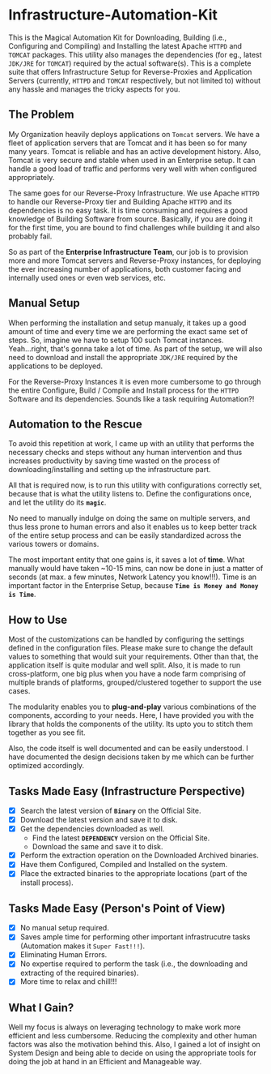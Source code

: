 # Infrastructure-Automation-Kit
This is the Magical Automation Kit for Downloading, Building (i.e., Configuring and Compiling) and Installing the latest Apache `HTTPD` and `TOMCAT` packages. This utility also manages the dependencies (for eg., latest `JDK/JRE` for `TOMCAT`) required by the actual software(s). This is a complete suite that offers Infrastructure Setup for Reverse-Proxies and Application Servers (currently, `HTTPD` and `TOMCAT` respectively, but not limited to) without any hassle and manages the tricky aspects for you.

## The Problem
My Organization heavily deploys applications on `Tomcat` servers. We have a fleet of application servers that are Tomcat and it has been so for many many years. Tomcat is reliable and has an active development history. Also, Tomcat is very secure and stable when used in an Enterprise setup. It can handle a good load of traffic and performs very well with when configured appropriately.

The same goes for our Reverse-Proxy Infrastructure. We use Apache `HTTPD` to handle our Reverse-Proxy tier and Building Apache `HTTPD`
and its dependencies is no easy task. It is time consuming and requires a good knowledge of Building Software from source. Basically, if you are doing it for the first time, you are bound to find challenges while building it and also probably fail.

So as part of the __Enterprise Infrastructure Team__, our job is to provision more and more Tomcat servers and Reverse-Proxy instances, for deploying the ever increasing number of applications, both customer facing and internally used ones or even web services, etc.

## Manual Setup
When performing the installation and setup manualy, it takes up a good amount of time and every time we are performing the exact same
set of steps. So, imagine we have to setup 100 such Tomcat instances. Yeah...right, that's gonna take a lot of time.
As part of the setup, we will also need to download and install the appropriate `JDK/JRE` required by the applications to be deployed.

For the Reverse-Proxy Instances it is even more cumbersome to go through the entire Configure, Build / Compile and Install process for the `HTTPD` Software and its dependencies.
Sounds like a task requiring Automation?!

## Automation to the Rescue
To avoid this repetition at work, I came up with an utility that performs the necessary checks and steps without any human intervention
and thus increases productivity by saving time wasted on the process of downloading/installing and setting up the infrastructure part.

All that is required now, is to run this utility with configurations correctly set, because that is what the utility listens to.
Define the configurations once, and let the utility do its __`magic`__.

No need to manually indulge on doing the same on multiple servers, and thus less prone to human errors and also it enables us to keep
better track of the entire setup process and can be easily standardized across the various towers or domains.

The most important entity that one gains is, it saves a lot of __time__. What manually would have taken ~10-15 mins, can now be done in just a matter of seconds (at max. a few minutes, Network Latency you know!!!). Time is an important factor in the Enterprise Setup, because __`Time is Money and Money is Time`__.

## How to Use
Most of the customizations can be handled by configuring the settings defined in the configuration files. Please make sure to change the
default values to something that would suit your requirements.
Other than that, the application itself is quite modular and well split. Also, it is made to run cross-platform, one big plus when
you have a node farm comprising of multiple brands of platforms, grouped/clustered together to support the use cases.

The modularity enables you to __plug-and-play__ various combinations of the components, according to your needs. Here, I have provided you
with the library that holds the components of the utility. Its upto you to stitch them together as you see fit.

Also, the code itself is well documented and can be easily understood. I have documented the design decisions taken by me which can be
further optimized accordingly.

## Tasks Made Easy (Infrastructure Perspective)
- [x] Search the latest version of __`Binary`__ on the Official Site.
- [x] Download the latest version and save it to disk.
- [x] Get the dependencies downloaded as well.
   - Find the latest __`DEPENDENCY`__ version on the Official Site.
   - Download the same and save it to disk.
- [x] Perform the extraction operation on the Downloaded Archived binaries.
- [X] Have them Configured, Compiled and Installed on the system.
- [x] Place the extracted binaries to the appropriate locations (part of the install process).

## Tasks Made Easy (Person's Point of View)
- [x] No manual setup required.
- [x] Saves ample time for performing other important infrastrucutre tasks (Automation makes it `Super Fast!!!`).
- [x] Eliminating Human Errors.
- [x] No expertise required to perform the task (i.e., the downloading and extracting of the required binaries).
- [x] More time to relax and chill!!!

## What I Gain?
Well my focus is always on leveraging technology to make work more efficient and less cumbersome. Reducing the complexity and
other human factors was also the motivation behind this. Also, I gained a lot of insight on System Design and being able to decide
on using the appropriate tools for doing the job at hand in an Efficient and Manageable way.
